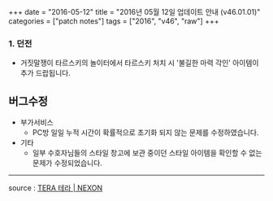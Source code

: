 +++
date = "2016-05-12"
title = "2016년 05월 12일 업데이트 안내 (v46.01.01)"
categories = ["patch notes"]
tags = ["2016", "v46", "raw"]
+++

### 1. 던전
- 거짓말쟁이 타르스키의 놀이터에서 타르스키 처치 시 '불길한 마력 각인' 아이템이 추가 드랍됩니다.

## 버그수정

- 부가서비스
  - PC방 일일 누적 시간이 확률적으로 초기화 되지 않는 문제를 수정하였습니다.
- 기타
  - 일부 수호자님들의 스타일 창고에 보관 중이던 스타일 아이템을 확인할 수 없는 문제가 수정되었습니다.

----

source : [TERA 테라 | NEXON](http://tera.nexon.com/news/update/view.aspx?n4articlesn=)